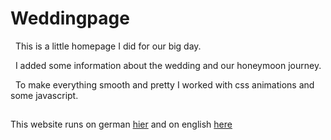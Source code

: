 # Weddingpage

&nbsp;
This is a little homepage I did for our big day.

&nbsp;
I added some information about the wedding and our honeymoon journey.

&nbsp;
To make everything smooth and pretty I worked with css animations and some javascript.
##
This website runs on german [hier](https://wedding.yingrjimsch.xyz) and on english [here](https://wedding.yingrjimsch.xyz/en)
